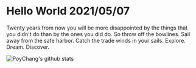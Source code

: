 # Hello World 2021/05/07

Twenty years from now you will be more disappointed by the things that you didn't do than by the ones you did do. So throw off the bowlines. Sail away from the safe harbor. Catch the trade winds in your sails. Explore. Dream. Discover.

![PoyChang's github stats](https://github-readme-stats.vercel.app/api?username=poychang&show_icons=true&theme=dracula)
